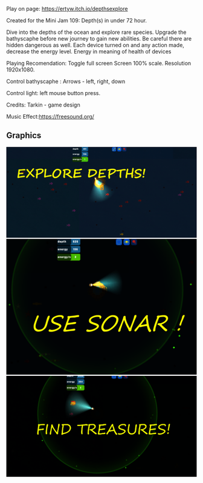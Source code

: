 
Play on page: https://ertyw.itch.io/depthsexplore

Created for the Mini Jam 109: Depth(s) in under 72 hour.

Dive into the depths of the ocean and explore rare species. Upgrade the bathyscaphe before new journey to gain new abilities. Be careful there are hidden dangerous as well. Each device turned on and any action made, decrease the energy level. Energy in meaning of health of devices

Playing Recomendation: Toggle full screen Screen 100% scale. Resolution 1920x1080.

Control bathyscaphe : Arrows - left, right, down

Control light: left mouse button press.

Credits: Tarkin - game design

Music Effect:https://freesound.org/


## Graphics

![s1](./Assets/Screens/explore.png)
![s2](./Assets/Screens/sonar.png)
![s2](./Assets/Screens/treasure.png)
